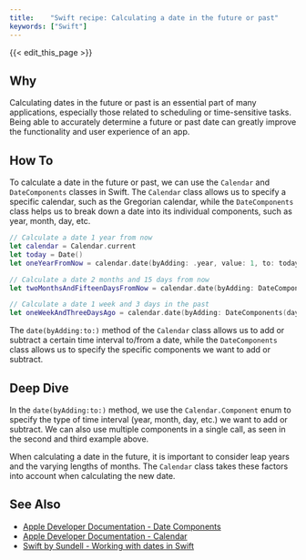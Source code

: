 ```yaml
---
title:    "Swift recipe: Calculating a date in the future or past"
keywords: ["Swift"]
---
```


{{< edit_this_page >}}

## Why
Calculating dates in the future or past is an essential part of many applications, especially those related to scheduling or time-sensitive tasks. Being able to accurately determine a future or past date can greatly improve the functionality and user experience of an app.

## How To
To calculate a date in the future or past, we can use the `Calendar` and `DateComponents` classes in Swift. The `Calendar` class allows us to specify a specific calendar, such as the Gregorian calendar, while the `DateComponents` class helps us to break down a date into its individual components, such as year, month, day, etc.

```Swift
// Calculate a date 1 year from now
let calendar = Calendar.current
let today = Date()
let oneYearFromNow = calendar.date(byAdding: .year, value: 1, to: today)

// Calculate a date 2 months and 15 days from now
let twoMonthsAndFifteenDaysFromNow = calendar.date(byAdding: DateComponents(month: 2, day: 15), to: today)

// Calculate a date 1 week and 3 days in the past
let oneWeekAndThreeDaysAgo = calendar.date(byAdding: DateComponents(day: -10), to: today) // Note: we use negative values for the `to` parameter to calculate a date in the past
```

The `date(byAdding:to:)` method of the `Calendar` class allows us to add or subtract a certain time interval to/from a date, while the `DateComponents` class allows us to specify the specific components we want to add or subtract.

## Deep Dive
In the `date(byAdding:to:)` method, we use the `Calendar.Component` enum to specify the type of time interval (year, month, day, etc.) we want to add or subtract. We can also use multiple components in a single call, as seen in the second and third example above.

When calculating a date in the future, it is important to consider leap years and the varying lengths of months. The `Calendar` class takes these factors into account when calculating the new date.

## See Also
- [Apple Developer Documentation - Date Components](https://developer.apple.com/documentation/foundation/datecomponents)
- [Apple Developer Documentation - Calendar](https://developer.apple.com/documentation/foundation/calendar)
- [Swift by Sundell - Working with dates in Swift](https://www.swiftbysundell.com/basics/date)